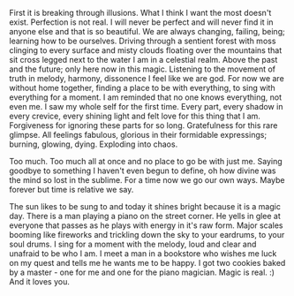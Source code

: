

First it is breaking through illusions.  What I think I want the most doesn't exist.  Perfection is not real.  I will never be perfect and will never find it in anyone else and that is so beautiful.  We are always changing, failing, being; learning how to be ourselves.  Driving through a sentient forest with moss clinging to every surface and misty clouds floating over the mountains that sit cross legged next to the water I am in a celestial realm.  Above the past and the future; only here now in this magic.  Listening to the movement of truth in melody, harmony, dissonence I feel like we are god.  For now we are without home together, finding a place to be with everything, to sing with everything for a moment.  I am reminded that no one knows everything, not even me.  I saw my whole self for the first time.  Every part, every shadow in every crevice, every shining light and felt love for this thing that I am.  Forgiveness for ignoring these parts for so long.  Gratefulness for this rare glimpse.  All feelings fabulous, glorious in their formidable expressings; burning, glowing, dying.  Exploding into chaos.   

Too much.  Too much all at once and no place to go be with just me.  Saying goodbye to something I haven't even begun to define, oh how divine was the mind so lost in the sublime.  For a time now we go our own ways.  Maybe forever but time is relative we say.

The sun likes to be sung to and today it shines bright because it is a magic day.  There is a  man playing a piano on the street corner.  He yells in glee at everyone that passes as he plays with energy in it's raw form.  Major scales booming like fireworks and trickling down the sky to your eardrums, to your soul drums.  I sing for a moment with the melody, loud and clear and unafraid to be who I am.  I meet a man in a bookstore who wishes me luck on my quest and tells me he wants me to be happy.  I got two cookies baked by a master - one for me and one for the piano magician.  Magic is real. :)  And it loves you.
